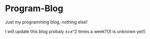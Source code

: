 # Program-Blog



Just my programming blog, nothing else!



I will update this blog probaly x+x^2 times a week?(X is unknown yet!)
